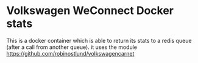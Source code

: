 # Volkswagen WeConnect Docker stats

This is a docker container which is able to return its stats to a redis queue (after a call from another queue).
it uses the module https://github.com/robinostlund/volkswagencarnet
